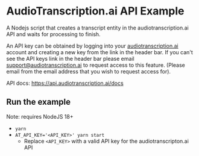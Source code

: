 # AudioTranscription.ai API Example

A Nodejs script that creates a transcript entity in the audiotranscription.ai API and waits for processing to finish.

An API key can be obtained by logging into your [audiotranscription.ai](https://audiotranscription.ai) account and creating a new key from the link in the header bar. If you can't see the API keys link in the header bar please email support@audiotranscription.ai to request access to this feature. (Please email from the email address that you wish to request access for).

API docs: https://api.audiotranscription.ai/docs

## Run the example

Note: requires NodeJS 18+

- `yarn`
- `AT_API_KEY='<API_KEY>' yarn start`
  - Replace `<API_KEY>` with a valid API key for the audiotranscripton.ai API
